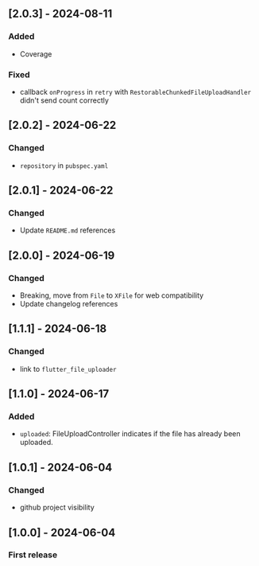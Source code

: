 ## [2.0.3] - 2024-08-11

### Added

- Coverage

### Fixed

- callback `onProgress` in `retry` with `RestorableChunkedFileUploadHandler` didn't send count
  correctly

## [2.0.2] - 2024-06-22

### Changed

- `repository` in `pubspec.yaml`

## [2.0.1] - 2024-06-22

### Changed

- Update `README.md` references

## [2.0.0] - 2024-06-19

### Changed

- Breaking, move from `File` to `XFile` for web compatibility
- Update changelog references

## [1.1.1] - 2024-06-18

### Changed

- link to `flutter_file_uploader`

## [1.1.0] - 2024-06-17

### Added

- `uploaded`: FileUploadController indicates if the file has already been uploaded.

## [1.0.1] - 2024-06-04

### Changed

- github project visibility

## [1.0.0] - 2024-06-04

### First release
